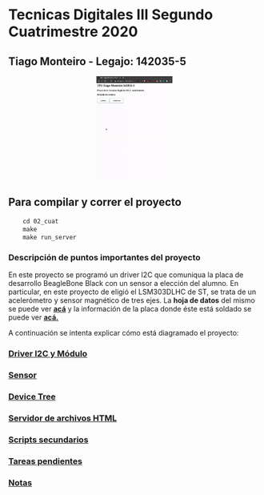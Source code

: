 # Tecnicas Digitales III Segundo Cuatrimestre 2020
	
## Tiago Monteiro - Legajo: 142035-5

<div align="center">

<img src="/02_cuat/Readme_docs/img/server.gif" width="30%"></img>
</div>

## Para compilar y correr el proyecto
        
        cd 02_cuat
        make
        make run_server

### Descripción de puntos importantes del proyecto

En este proyecto se programó un driver I2C que comuniqua la placa de desarrollo BeagleBone Black con un sensor a elección del alumno. En particular, en este proyecto de eligió el LSM303DLHC de ST,
se trata de un acelerómetro y sensor magnético de tres ejes. La **hoja de datos** del mismo se puede ver [**acá**](https://cdn-shop.adafruit.com/datasheets/LSM303DLHC.PDF) y la información de la placa donde éste 
está soldado se puede ver [**acá.**](https://learn.adafruit.com/lsm303-accelerometer-slash-compass-breakout/downloads)

A continuación se intenta explicar cómo está diagramado el proyecto:

### [Driver I2C y Módulo](/02_cuat/Readme_docs/driver.md)

### [Sensor](/02_cuat/Readme_docs/sensor.md)

### [Device Tree](/02_cuat/Readme_docs/device_tree.md)

### [Servidor de archivos HTML](/02_cuat/Readme_docs/server.md)

### [Scripts secundarios](/02_cuat/Readme_docs/my_scripts.md)

### [Tareas pendientes](/02_cuat/Readme_docs/TODO.md)

### [Notas](/02_cuat/Readme_docs/notes.md)
